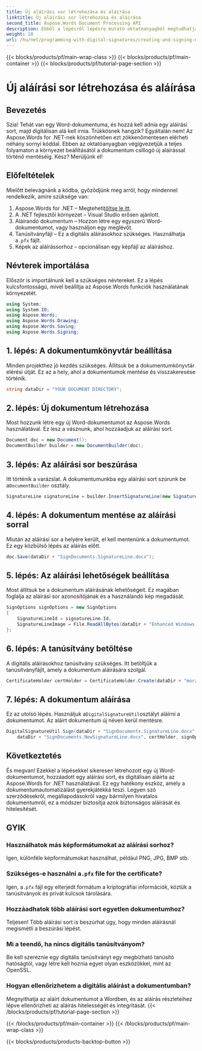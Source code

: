 ```yaml
---
title: Új aláírási sor létrehozása és aláírása
linktitle: Új aláírási sor létrehozása és aláírása
second_title: Aspose.Words Document Processing API
description: Ebből a lépésről lépésre mutató oktatóanyagból megtudhatja, hogyan hozhat létre és digitálisan írhat alá aláírási sort egy Word-dokumentumban az Aspose.Words for .NET használatával. Ideális dokumentumautomatizáláshoz.
weight: 10
url: /hu/net/programming-with-digital-signatures/creating-and-signing-new-signature-line/
---
```


{{< blocks/products/pf/main-wrap-class >}}
{{< blocks/products/pf/main-container >}}
{{< blocks/products/pf/tutorial-page-section >}}

# Új aláírási sor létrehozása és aláírása

## Bevezetés

Szia! Tehát van egy Word-dokumentuma, és hozzá kell adnia egy aláírási sort, majd digitálisan alá kell írnia. Trükkösnek hangzik? Egyáltalán nem! Az Aspose.Words for .NET-nek köszönhetően ezt zökkenőmentesen elérheti néhány sornyi kóddal. Ebben az oktatóanyagban végigvezetjük a teljes folyamaton a környezet beállításától a dokumentum csillogó új aláírással történő mentéséig. Kész? Merüljünk el!

## Előfeltételek

Mielőtt belevágnánk a kódba, győződjünk meg arról, hogy mindennel rendelkezik, amire szüksége van:
1.  Aspose.Words for .NET – Megteheti[töltse le itt](https://releases.aspose.com/words/net/).
2. A .NET fejlesztői környezet – Visual Studio erősen ajánlott.
3. Aláírandó dokumentum – Hozzon létre egy egyszerű Word-dokumentumot, vagy használjon egy meglévőt.
4.  Tanúsítványfájl – Ez a digitális aláírásokhoz szükséges. Használhatja a`.pfx` fájlt.
5. Képek az aláírássorhoz – opcionálisan egy képfájl az aláíráshoz.

## Névterek importálása

Először is importálnunk kell a szükséges névtereket. Ez a lépés kulcsfontosságú, mivel beállítja az Aspose.Words funkciók használatának környezetét.

```csharp
using System;
using System.IO;
using Aspose.Words;
using Aspose.Words.Drawing;
using Aspose.Words.Saving;
using Aspose.Words.Signing;
```

## 1. lépés: A dokumentumkönyvtár beállítása

Minden projekthez jó kezdés szükséges. Állítsuk be a dokumentumkönyvtár elérési útját. Ez az a hely, ahol a dokumentumok mentése és visszakeresése történik.

```csharp
string dataDir = "YOUR DOCUMENT DIRECTORY";
```

## 2. lépés: Új dokumentum létrehozása

Most hozzunk létre egy új Word-dokumentumot az Aspose.Words használatával. Ez lesz a vásznunk, ahol hozzáadjuk az aláírási sort.

```csharp
Document doc = new Document();
DocumentBuilder builder = new DocumentBuilder(doc);
```

## 3. lépés: Az aláírási sor beszúrása

 Itt történik a varázslat. A dokumentumunkba egy aláírási sort szúrunk be a`DocumentBuilder` osztály.

```csharp
SignatureLine signatureLine = builder.InsertSignatureLine(new SignatureLineOptions()).SignatureLine;
```

## 4. lépés: A dokumentum mentése az aláírási sorral

Miután az aláírási sor a helyére került, el kell mentenünk a dokumentumot. Ez egy közbülső lépés az aláírás előtt.

```csharp
doc.Save(dataDir + "SignDocuments.SignatureLine.docx");
```

## 5. lépés: Az aláírási lehetőségek beállítása

Most állítsuk be a dokumentum aláírásának lehetőségeit. Ez magában foglalja az aláírási sor azonosítójának és a használandó kép megadását.

```csharp
SignOptions signOptions = new SignOptions
{
    SignatureLineId = signatureLine.Id,
    SignatureLineImage = File.ReadAllBytes(dataDir + "Enhanced Windows MetaFile.emf")
};
```

## 6. lépés: A tanúsítvány betöltése

A digitális aláírásokhoz tanúsítvány szükséges. Itt betöltjük a tanúsítványfájlt, amely a dokumentum aláírására szolgál.

```csharp
CertificateHolder certHolder = CertificateHolder.Create(dataDir + "morzal.pfx", "aw");
```

## 7. lépés: A dokumentum aláírása

 Ez az utolsó lépés. Használjuk a`DigitalSignatureUtil`osztályt aláírni a dokumentumot. Az aláírt dokumentum új néven kerül mentésre.

```csharp
DigitalSignatureUtil.Sign(dataDir + "SignDocuments.SignatureLine.docx",
    dataDir + "SignDocuments.NewSignatureLine.docx", certHolder, signOptions);
```

## Következtetés

És megvan! Ezekkel a lépésekkel sikeresen létrehozott egy új Word-dokumentumot, hozzáadott egy aláírási sort, és digitálisan aláírta az Aspose.Words for .NET használatával. Ez egy hatékony eszköz, amely a dokumentumautomatizálást gyerekjátékká teszi. Legyen szó szerződésekről, megállapodásokról vagy bármilyen hivatalos dokumentumról, ez a módszer biztosítja azok biztonságos aláírását és hitelesítését.

## GYIK

### Használhatok más képformátumokat az aláírási sorhoz?
Igen, különféle képformátumokat használhat, például PNG, JPG, BMP stb.

###  Szükséges-e használni a`.pfx` file for the certificate?
 Igen, a`.pfx` fájl egy elterjedt formátum a kriptográfiai információk, köztük a tanúsítványok és privát kulcsok tárolására.

### Hozzáadhatok több aláírási sort egyetlen dokumentumhoz?
Teljesen! Több aláírási sort is beszúrhat úgy, hogy minden aláírásnál megismétli a beszúrási lépést.

### Mi a teendő, ha nincs digitális tanúsítványom?
Be kell szereznie egy digitális tanúsítványt egy megbízható tanúsító hatóságtól, vagy létre kell hoznia egyet olyan eszközökkel, mint az OpenSSL.

### Hogyan ellenőrizhetem a digitális aláírást a dokumentumban?
Megnyithatja az aláírt dokumentumot a Wordben, és az aláírás részleteihez lépve ellenőrizheti az aláírás hitelességét és integritását.
{{< /blocks/products/pf/tutorial-page-section >}}

{{< /blocks/products/pf/main-container >}}
{{< /blocks/products/pf/main-wrap-class >}}

{{< blocks/products/products-backtop-button >}}
